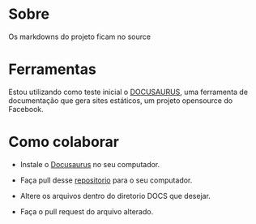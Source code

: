 # Sobre
Os markdowns do projeto ficam no source

# Ferramentas
Estou utilizando como teste inicial o [DOCUSAURUS](https://docusaurus.io/), uma ferramenta de documentação que gera sites estáticos, um projeto opensource do Facebook.

# Como colaborar
- Instale o [Docusaurus](https://docusaurus.io/docs/en/installation.html) no seu computador.

- Faça pull desse [repositorio](https://github.com/ibmpartners/portal.git) para o seu computador.

- Altere os arquivos dentro do diretorio DOCS que desejar.

- Faça o pull request do arquivo alterado.